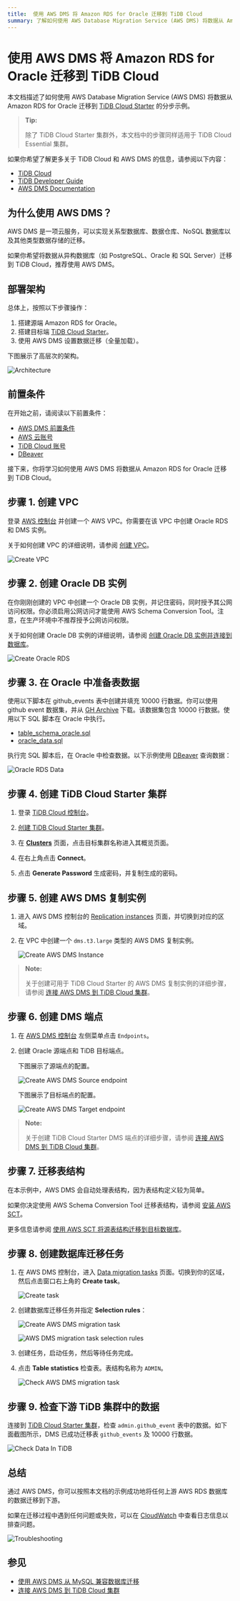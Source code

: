 ```yaml
---
title:  使用 AWS DMS 将 Amazon RDS for Oracle 迁移到 TiDB Cloud
summary: 了解如何使用 AWS Database Migration Service (AWS DMS) 将数据从 Amazon RDS for Oracle 迁移到 TiDB Cloud Starter。
---
```


# 使用 AWS DMS 将 Amazon RDS for Oracle 迁移到 TiDB Cloud

本文档描述了如何使用 AWS Database Migration Service (AWS DMS) 将数据从 Amazon RDS for Oracle 迁移到 [TiDB Cloud Starter](https://tidbcloud.com/clusters/create-cluster) 的分步示例。

> **Tip:**
>
> 除了 TiDB Cloud Starter 集群外，本文档中的步骤同样适用于 TiDB Cloud Essential 集群。

如果你希望了解更多关于 TiDB Cloud 和 AWS DMS 的信息，请参阅以下内容：

- [TiDB Cloud](https://docs.pingcap.com/tidbcloud/)
- [TiDB Developer Guide](https://docs.pingcap.com/tidbcloud/dev-guide-overview)
- [AWS DMS Documentation](https://docs.aws.amazon.com/dms/latest/userguide/CHAP_GettingStarted.html)

## 为什么使用 AWS DMS？

AWS DMS 是一项云服务，可以实现关系型数据库、数据仓库、NoSQL 数据库以及其他类型数据存储的迁移。

如果你希望将数据从异构数据库（如 PostgreSQL、Oracle 和 SQL Server）迁移到 TiDB Cloud，推荐使用 AWS DMS。

## 部署架构

总体上，按照以下步骤操作：

1. 搭建源端 Amazon RDS for Oracle。
2. 搭建目标端 [TiDB Cloud Starter](https://tidbcloud.com/project/clusters/create-cluster)。
3. 使用 AWS DMS 设置数据迁移（全量加载）。

下图展示了高层次的架构。

![Architecture](/media/tidb-cloud/aws-dms-from-oracle-to-tidb-0.png)

## 前置条件

在开始之前，请阅读以下前置条件：

- [AWS DMS 前置条件](/tidb-cloud/migrate-from-mysql-using-aws-dms.md#prerequisites)
- [AWS 云账号](https://aws.amazon.com)
- [TiDB Cloud 账号](https://tidbcloud.com)
- [DBeaver](https://dbeaver.io/)

接下来，你将学习如何使用 AWS DMS 将数据从 Amazon RDS for Oracle 迁移到 TiDB Cloud。

## 步骤 1. 创建 VPC

登录 [AWS 控制台](https://console.aws.amazon.com/vpc/home#vpcs:) 并创建一个 AWS VPC。你需要在该 VPC 中创建 Oracle RDS 和 DMS 实例。

关于如何创建 VPC 的详细说明，请参阅 [创建 VPC](https://docs.aws.amazon.com/vpc/latest/userguide/working-with-vpcs.html#Create-VPC)。

![Create VPC](/media/tidb-cloud/aws-dms-from-oracle-to-tidb-1.png)

## 步骤 2. 创建 Oracle DB 实例

在你刚刚创建的 VPC 中创建一个 Oracle DB 实例，并记住密码，同时授予其公网访问权限。你必须启用公网访问才能使用 AWS Schema Conversion Tool。注意，在生产环境中不推荐授予公网访问权限。

关于如何创建 Oracle DB 实例的详细说明，请参阅 [创建 Oracle DB 实例并连接到数据库](https://docs.aws.amazon.com/AmazonRDS/latest/UserGuide/CHAP_GettingStarted.CreatingConnecting.Oracle.html)。

![Create Oracle RDS](/media/tidb-cloud/aws-dms-from-oracle-to-tidb-2.png)

## 步骤 3. 在 Oracle 中准备表数据

使用以下脚本在 github_events 表中创建并填充 10000 行数据。你可以使用 github event 数据集，并从 [GH Archive](https://gharchive.org/) 下载。该数据集包含 10000 行数据。使用以下 SQL 脚本在 Oracle 中执行。

- [table_schema_oracle.sql](https://github.com/pingcap-inc/tidb-integration-script/blob/main/aws-dms/oracle_table_schema.sql)
- [oracle_data.sql](https://github.com/pingcap-inc/tidb-integration-script/blob/main/aws-dms/oracle_data.sql)

执行完 SQL 脚本后，在 Oracle 中检查数据。以下示例使用 [DBeaver](https://dbeaver.io/) 查询数据：

![Oracle RDS Data](/media/tidb-cloud/aws-dms-from-oracle-to-tidb-3.png)

## 步骤 4. 创建 TiDB Cloud Starter 集群

1. 登录 [TiDB Cloud 控制台](https://tidbcloud.com/project/clusters)。

2. [创建 TiDB Cloud Starter 集群](/tidb-cloud/tidb-cloud-quickstart.md)。

3. 在 [**Clusters**](https://tidbcloud.com/project/clusters) 页面，点击目标集群名称进入其概览页面。

4. 在右上角点击 **Connect**。

5. 点击 **Generate Password** 生成密码，并复制生成的密码。

## 步骤 5. 创建 AWS DMS 复制实例

1. 进入 AWS DMS 控制台的 [Replication instances](https://console.aws.amazon.com/dms/v2/home#replicationInstances) 页面，并切换到对应的区域。

2. 在 VPC 中创建一个 `dms.t3.large` 类型的 AWS DMS 复制实例。

    ![Create AWS DMS Instance](/media/tidb-cloud/aws-dms-from-oracle-to-tidb-8.png)

> **Note:**
>
> 关于创建可用于 TiDB Cloud Starter 的 AWS DMS 复制实例的详细步骤，请参阅 [连接 AWS DMS 到 TiDB Cloud 集群](/tidb-cloud/tidb-cloud-connect-aws-dms.md)。

## 步骤 6. 创建 DMS 端点

1. 在 [AWS DMS 控制台](https://console.aws.amazon.com/dms/v2/home) 左侧菜单点击 `Endpoints`。

2. 创建 Oracle 源端点和 TiDB 目标端点。

    下图展示了源端点的配置。

    ![Create AWS DMS Source endpoint](/media/tidb-cloud/aws-dms-from-oracle-to-tidb-9.png)

    下图展示了目标端点的配置。

    ![Create AWS DMS Target endpoint](/media/tidb-cloud/aws-dms-from-oracle-to-tidb-10.png)

> **Note:**
>
> 关于创建 TiDB Cloud Starter DMS 端点的详细步骤，请参阅 [连接 AWS DMS 到 TiDB Cloud 集群](/tidb-cloud/tidb-cloud-connect-aws-dms.md)。

## 步骤 7. 迁移表结构

在本示例中，AWS DMS 会自动处理表结构，因为表结构定义较为简单。

如果你决定使用 AWS Schema Conversion Tool 迁移表结构，请参阅 [安装 AWS SCT](https://docs.aws.amazon.com/SchemaConversionTool/latest/userguide/CHAP_Installing.html#CHAP_Installing.Procedure)。

更多信息请参阅 [使用 AWS SCT 将源表结构迁移到目标数据库](https://docs.aws.amazon.com/dms/latest/userguide/CHAP_GettingStarted.SCT.html)。

## 步骤 8. 创建数据库迁移任务

1. 在 AWS DMS 控制台，进入 [Data migration tasks](https://console.aws.amazon.com/dms/v2/home#tasks) 页面。切换到你的区域，然后点击窗口右上角的 **Create task**。

    ![Create task](/media/tidb-cloud/aws-dms-to-tidb-cloud-create-task.png)

2. 创建数据库迁移任务并指定 **Selection rules**：

    ![Create AWS DMS migration task](/media/tidb-cloud/aws-dms-from-oracle-to-tidb-11.png)

    ![AWS DMS migration task selection rules](/media/tidb-cloud/aws-dms-from-oracle-to-tidb-12.png)

3. 创建任务，启动任务，然后等待任务完成。

4. 点击 **Table statistics** 检查表。表结构名称为 `ADMIN`。

    ![Check AWS DMS migration task](/media/tidb-cloud/aws-dms-from-oracle-to-tidb-13.png)

## 步骤 9. 检查下游 TiDB 集群中的数据

连接到 [TiDB Cloud Starter 集群](https://tidbcloud.com/clusters/create-cluster)，检查 `admin.github_event` 表中的数据。如下面截图所示，DMS 已成功迁移表 `github_events` 及 10000 行数据。

![Check Data In TiDB](/media/tidb-cloud/aws-dms-from-oracle-to-tidb-14.png)

## 总结

通过 AWS DMS，你可以按照本文档的示例成功地将任何上游 AWS RDS 数据库的数据迁移到下游。

如果在迁移过程中遇到任何问题或失败，可以在 [CloudWatch](https://console.aws.amazon.com/cloudwatch/home) 中查看日志信息以排查问题。

![Troubleshooting](/media/tidb-cloud/aws-dms-to-tidb-cloud-troubleshooting.png)

## 参见

- [使用 AWS DMS 从 MySQL 兼容数据库迁移](/tidb-cloud/migrate-from-mysql-using-aws-dms.md)
- [连接 AWS DMS 到 TiDB Cloud 集群](/tidb-cloud/tidb-cloud-connect-aws-dms.md)
